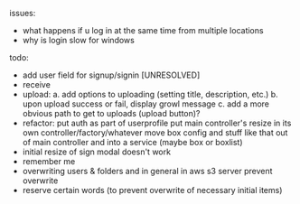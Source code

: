 issues:
- what happens if u log in at the same time from multiple locations
- why is login slow for windows

todo:
- add user field for signup/signin [UNRESOLVED]
- receive
- upload:
	a. add options to uploading (setting title, description, etc.)
	b. upon upload success or fail, display growl message
	c. add a more obvious path to get to uploads (upload button)?
- refactor:
	put auth as part of userprofile
	put main controller's resize in its own controller/factory/whatever
	move box config and stuff like that out of main controller and into a service (maybe box or boxlist)
- initial resize of sign modal doesn't work
- remember me
- overwriting users & folders and in general in aws s3 server
	prevent overwrite
- reserve certain words (to prevent overwrite of necessary initial items)